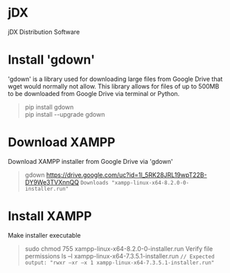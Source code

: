 # jDX
jDX Distribution Software

# Install 'gdown'
'gdown' is a library used for downloading large files from Google Drive that wget would normally not allow.
This library allows for files of up to 500MB to be downloaded from Google Drive via terminal or Python.

> pip install gdown  
> pip install --upgrade gdown

# Download XAMPP
Download XAMPP installer from Google Drive via 'gdown'
> gdown https://drive.google.com/uc?id=1l_5RK28JRL19wpT22B-DY9We3TVXnnQQ
> `Downloads "xampp-linux-x64-8.2.0-0-installer.run"`

# Install XAMPP
Make installer executable
> sudo chmod 755 xampp-linux-x64-8.2.0-0-installer.run
Verify file permissions
> ls –l xampp-linux-x64-7.3.5.1-installer.run
> `// Expected output: "rwxr –xr –x 1 xampp-linux-x64-7.3.5.1-installer.run"`
